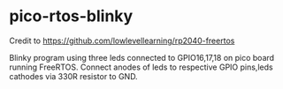 # pico-rtos-blinky

Credit to https://github.com/lowlevellearning/rp2040-freertos

Blinky program using three leds connected to GPIO16,17,18 on pico board running FreeRTOS.
Connect anodes of leds to respective GPIO pins,leds cathodes via 330R resistor to GND.


 
